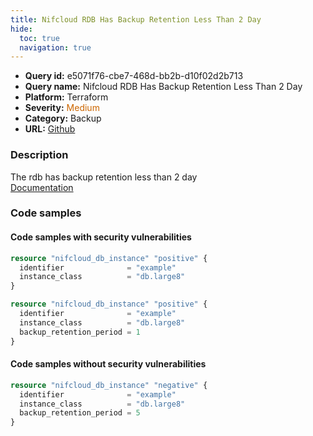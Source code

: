 ```yaml
---
title: Nifcloud RDB Has Backup Retention Less Than 2 Day
hide:
  toc: true
  navigation: true
---
```


<style>
  .highlight .hll {
    background-color: #ff171742;
  }
  .md-content {
    max-width: 1100px;
    margin: 0 auto;
  }
</style>

-   **Query id:** e5071f76-cbe7-468d-bb2b-d10f02d2b713
-   **Query name:** Nifcloud RDB Has Backup Retention Less Than 2 Day
-   **Platform:** Terraform
-   **Severity:** <span style="color:#C60">Medium</span>
-   **Category:** Backup
-   **URL:** [Github](https://github.com/Checkmarx/kics/tree/master/assets/queries/terraform/nifcloud/db_does_not_have_long_backup_retention)

### Description
The rdb has backup retention less than 2 day<br>
[Documentation](https://registry.terraform.io/providers/nifcloud/nifcloud/latest/docs/resources/db_instance#backup_retention_period)

### Code samples
#### Code samples with security vulnerabilities
```tf title="Positive test num. 1 - tf file" hl_lines="1"
resource "nifcloud_db_instance" "positive" {
  identifier              = "example"
  instance_class          = "db.large8"
}

```
```tf title="Positive test num. 2 - tf file" hl_lines="1"
resource "nifcloud_db_instance" "positive" {
  identifier              = "example"
  instance_class          = "db.large8"
  backup_retention_period = 1
}

```


#### Code samples without security vulnerabilities
```tf title="Negative test num. 1 - tf file"
resource "nifcloud_db_instance" "negative" {
  identifier              = "example"
  instance_class          = "db.large8"
  backup_retention_period = 5
}

```
